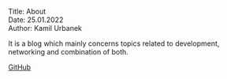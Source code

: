 Title: About  
Date: 25.01.2022  
Author: Kamil Urbanek

It is a blog which mainly concerns topics related to development, networking and combination of both.

[GitHub](https://github.com/devnet-blog)